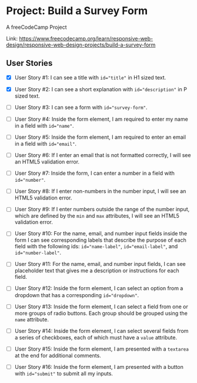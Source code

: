 # Project: Build a Survey Form

A freeCodeCamp Project

Link: https://www.freecodecamp.org/learn/responsive-web-design/responsive-web-design-projects/build-a-survey-form

## User Stories
- [x]  User Story #1: I can see a title with `id="title"` in H1 sized text.

- [x]  User Story #2: I can see a short explanation with `id="description"` in P sized text.

- [ ]  User Story #3: I can see a form with `id="survey-form"`.

- [ ]  User Story #4: Inside the form element, I am required to enter my name in a field with `id="name"`.

- [ ]  User Story #5: Inside the form element, I am required to enter an email in a field with `id="email"`.

- [ ]  User Story #6: If I enter an email that is not formatted correctly, I will see an HTML5 validation error.

- [ ]  User Story #7: Inside the form, I can enter a number in a field with `id="number"`.

- [ ]  User Story #8: If I enter non-numbers in the number input, I will see an HTML5 validation error.

- [ ]  User Story #9: If I enter numbers outside the range of the number input, which are defined by the `min` and `max` attributes, I will see an HTML5 validation error.

- [ ]  User Story #10: For the name, email, and number input fields inside the form I can see corresponding labels that describe the purpose of each field with the following ids: `id="name-label"`, `id="email-label"`, and `id="number-label"`.

- [ ]  User Story #11: For the name, email, and number input fields, I can see placeholder text that gives me a description or instructions for each field.

- [ ]  User Story #12: Inside the form element, I can select an option from a dropdown that has a corresponding `id="dropdown"`.

- [ ]  User Story #13: Inside the form element, I can select a field from one or more groups of radio buttons. Each group should be grouped using the `name` attribute.

- [ ]  User Story #14: Inside the form element, I can select several fields from a series of checkboxes, each of which must have a `value` attribute.

- [ ]  User Story #15: Inside the form element, I am presented with a `textarea` at the end for additional comments.

- [ ]  User Story #16: Inside the form element, I am presented with a button with `id="submit"` to submit all my inputs.